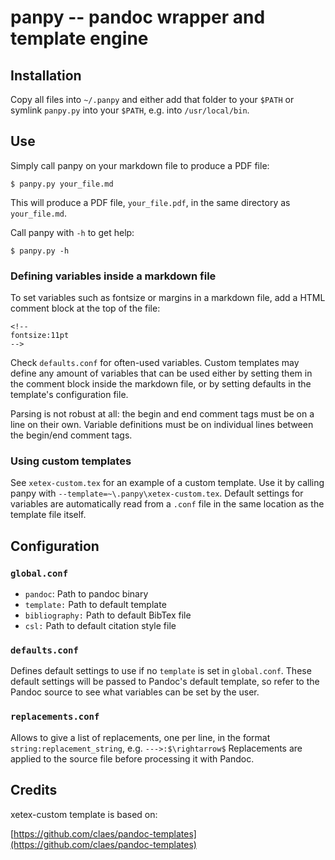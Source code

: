 # panpy -- pandoc wrapper and template engine #

## Installation ##

Copy all files into `~/.panpy` and either add that folder to your `$PATH` or symlink `panpy.py` into your `$PATH`, e.g. into `/usr/local/bin`.

## Use ##

Simply call panpy on your markdown file to produce a PDF file:
    
    $ panpy.py your_file.md

This will produce a PDF file, `your_file.pdf`, in the same directory as `your_file.md`.

Call panpy with `-h` to get help:

    $ panpy.py -h

### Defining variables inside a markdown file ###

To set variables such as fontsize or margins in a markdown file, add a HTML comment block at the top of the file:

    <!--
    fontsize:11pt
    -->

Check `defaults.conf` for often-used variables. Custom templates may define any amount of variables that can be used either by setting them in the comment block inside the markdown file, or by setting defaults in the template's configuration file.

Parsing is not robust at all: the begin and end comment tags must be on a line on their own. Variable definitions must be on individual lines between the begin/end comment tags.

### Using custom templates ###

See `xetex-custom.tex` for an example of a custom template. Use it by calling panpy with `--template=~\.panpy\xetex-custom.tex`. Default settings for variables are automatically read from a `.conf` file in the same location as the template file itself.

## Configuration ##

### `global.conf` ###

* `pandoc`: Path to pandoc binary
* `template:` Path to default template
* `bibliography:` Path to default BibTex file
* `csl:` Path to default citation style file

### `defaults.conf` ###

Defines default settings to use if no `template` is set in `global.conf`. These default settings will be passed to Pandoc's default template, so refer to the Pandoc source to see what variables can be set by the user.

### `replacements.conf` ###

Allows to give a list of replacements, one per line, in the format `string:replacement_string`, e.g. `--->:$\rightarrow$` Replacements are applied to the source file before processing it with Pandoc.

## Credits ##

xetex-custom template is based on:

[https://github.com/claes/pandoc-templates](https://github.com/claes/pandoc-templates)